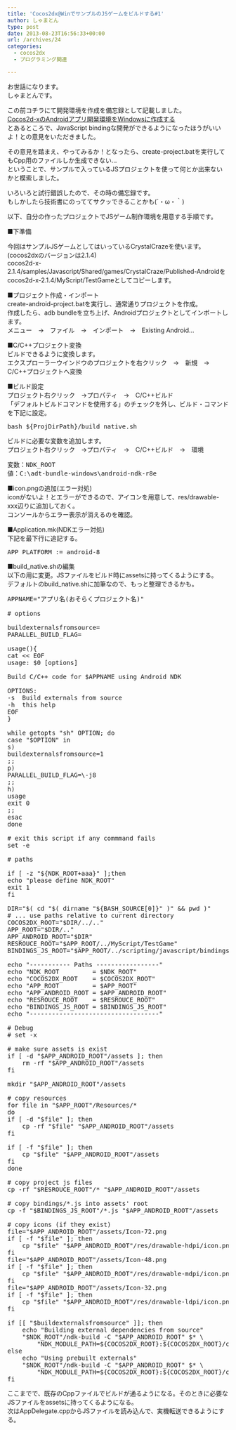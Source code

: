 ```yaml
---
title: 'Cocos2dx@WinでサンプルのJSゲームをビルドする#1'
author: しゃまとん
type: post
date: 2013-08-23T16:56:33+00:00
url: /archives/24
categories:
  - cocos2dx
  - プログラミング関連

---
```

お世話になります。  
しゃまとんです。

この前コチラにて開発環境を作成を備忘録として記載しました。  
[Cocos2d-xのAndroidアプリ開発環境をWindowsに作成する][1]  
とあるところで、JavaScript bindingな開発ができるようになったほうがいいよ！との意見をいただきました。

その意見を踏まえ、やってみるか！となったら、create-project.batを実行してもCpp用のファイルしか生成できない…  
ということで、サンプルで入っているJSプロジェクトを使って何とか出来ないかと模索しました。

いろいろと試行錯誤したので、その時の備忘録です。  
もしかしたら技術書にのっててサクッできることかも(´・ω・｀)

以下、自分の作ったプロジェクトでJSゲーム制作環境を用意する手順です。

<!--more-->

■下準備

今回はサンプルJSゲームとしてはいっているCrystalCrazeを使います。(cocos2dxのバージョンは2.1.4)  
cocos2d-x-2.1.4/samples/Javascript/Shared/games/CrystalCraze/Published-Androidを  
cocos2d-x-2.1.4/MyScript/TestGameとしてコピーします。

■プロジェクト作成・インポート  
create-android-project.batを実行し、通常通りプロジェクトを作成。  
作成したら、adb bundleを立ち上げ、Androidプロジェクトとしてインポートします。  
メニュー　→　ファイル　→　インポート　→　Existing Android&#8230;

■C/C++プロジェクト変換  
ビルドできるように変換します。  
エクスプローラーウインドウのプロジェクトを右クリック　→　新規　→　C/C++プロジェクトへ変換

■ビルド設定  
プロジェクト右クリック　→プロパティ　→　C/C++ビルド  
「デフォルトビルドコマンドを使用する」のチェックを外し、ビルド・コマンドを下記に設定。

<pre class="brush: text; gutter: false">bash ${ProjDirPath}/build_native.sh</pre>

ビルドに必要な変数を追加します。  
プロジェクト右クリック　→プロパティ　→　C/C++ビルド　→　環境

<pre class="brush: text; gutter: false">変数：NDK_ROOT
値：C:\adt-bundle-windows\android-ndk-r8e</pre>

■icon.pngの追加(エラー対処)  
iconがないよ！とエラーができるので、アイコンを用意して、res/drawable-xxx辺りに追加しておく。  
コンソールからエラー表示が消えるのを確認。

■Application.mk(NDKエラー対処)  
下記を最下行に追記する。

<pre class="brush: text; gutter: true">APP_PLATFORM := android-8</pre>

■build_native.shの編集  
以下の用に変更。JSファイルをビルド時にassetsに持ってくるようにする。  
デフォルトのbuild_native.shに加筆なので、もっと整理できるかも。

<pre class="brush: text; gutter: true">APPNAME="アプリ名(おそらくプロジェクト名)"

# options

buildexternalsfromsource=
PARALLEL_BUILD_FLAG=

usage(){
cat &lt;&lt; EOF
usage: $0 [options]

Build C/C++ code for $APPNAME using Android NDK

OPTIONS:
-s	Build externals from source
-h	this help
EOF
}

while getopts "sh" OPTION; do
case "$OPTION" in
s)
buildexternalsfromsource=1
;;
p)
PARALLEL_BUILD_FLAG=\-j8
;;
h)
usage
exit 0
;;
esac
done

# exit this script if any commmand fails
set -e

# paths

if [ -z "${NDK_ROOT+aaa}" ];then
echo "please define NDK_ROOT"
exit 1
fi

DIR="$( cd "$( dirname "${BASH_SOURCE[0]}" )" && pwd )"
# ... use paths relative to current directory
COCOS2DX_ROOT="$DIR/../.."
APP_ROOT="$DIR/.."
APP_ANDROID_ROOT="$DIR"
RESROUCE_ROOT="$APP_ROOT/../MyScript/TestGame"
BINDINGS_JS_ROOT="$APP_ROOT/../scripting/javascript/bindings/js"

echo "----------- Paths -----------------"
echo "NDK_ROOT         = $NDK_ROOT"
echo "COCOS2DX_ROOT    = $COCOS2DX_ROOT"
echo "APP_ROOT         = $APP_ROOT"
echo "APP_ANDROID_ROOT = $APP_ANDROID_ROOT"
echo "RESROUCE_ROOT    = $RESROUCE_ROOT"
echo "BINDINGS_JS_ROOT = $BINDINGS_JS_ROOT"
echo "-----------------------------------"

# Debug
# set -x

# make sure assets is exist
if [ -d "$APP_ANDROID_ROOT"/assets ]; then
    rm -rf "$APP_ANDROID_ROOT"/assets
fi

mkdir "$APP_ANDROID_ROOT"/assets

# copy resources
for file in "$APP_ROOT"/Resources/*
do
if [ -d "$file" ]; then
    cp -rf "$file" "$APP_ANDROID_ROOT"/assets
fi

if [ -f "$file" ]; then
    cp "$file" "$APP_ANDROID_ROOT"/assets
fi
done

# copy project js files
cp -rf "$RESROUCE_ROOT"/* "$APP_ANDROID_ROOT"/assets

# copy bindings/*.js into assets&#039; root
cp -f "$BINDINGS_JS_ROOT"/*.js "$APP_ANDROID_ROOT"/assets

# copy icons (if they exist)
file="$APP_ANDROID_ROOT"/assets/Icon-72.png
if [ -f "$file" ]; then
	cp "$file" "$APP_ANDROID_ROOT"/res/drawable-hdpi/icon.png
fi
file="$APP_ANDROID_ROOT"/assets/Icon-48.png
if [ -f "$file" ]; then
	cp "$file" "$APP_ANDROID_ROOT"/res/drawable-mdpi/icon.png
fi
file="$APP_ANDROID_ROOT"/assets/Icon-32.png
if [ -f "$file" ]; then
	cp "$file" "$APP_ANDROID_ROOT"/res/drawable-ldpi/icon.png
fi

if [[ "$buildexternalsfromsource" ]]; then
    echo "Building external dependencies from source"
    "$NDK_ROOT"/ndk-build -C "$APP_ANDROID_ROOT" $* \
        "NDK_MODULE_PATH=${COCOS2DX_ROOT}:${COCOS2DX_ROOT}/cocos2dx/platform/third_party/android/source"
else
    echo "Using prebuilt externals"
    "$NDK_ROOT"/ndk-build -C "$APP_ANDROID_ROOT" $* \
        "NDK_MODULE_PATH=${COCOS2DX_ROOT}:${COCOS2DX_ROOT}/cocos2dx/platform/third_party/android/prebuilt"
fi</pre>

ここまでで、既存のCppファイルでビルドが通るようになる。そのときに必要なJSファイルをassetsに持ってくるようになる。  
次はAppDelegate.cppからJSファイルを読み込んで、実機転送できるようにする。

 [1]: http://shamaton.orz.hm/blog/archives/21